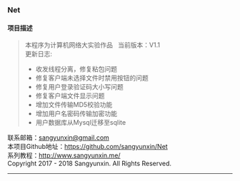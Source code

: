 ### Net

#### 项目描述  
>本程序为计算机网络大实验作品  
>当前版本：V1.1  
>更新日志:
>* 收发线程分离，修复粘包问题
>* 修复客户端未选择文件时禁用按钮的问题
>* 修复用户登录验证码大小写问题
>* 修复客户端文件显示问题
>* 增加文件传输MD5校验功能
>* 增加用户名密码传输加密功能
>* 用户数据库从Mysql迁移至sqlite

联系邮箱：sangyunxin@gmail.com  
本项目Github地址：https://github.com/sangyunxin/Net  
系列教程：http://www.sangyunxin.me/  
Copyright 2017 - 2018 Sangyunxin. All Rights Reserved.   

---  


